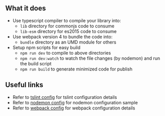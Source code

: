 ## What it does
- Use typescript compiler to compile your library into:
  - `lib` directory for commonjs code to consume
  - `lib-esm` directory for es2015 code to consume
- Use webpack version 4 to bundle the code into:
  - `bundle` directory as an UMD module for others 
- Setup npm scripts for easy build
  - `npm run dev` to compile to above directories
  - `npm run dev:watch` to watch the file changes (by nodemon) and run the build script
  - `npm run build` to generate minimized code for publish

## Useful links
- Refer to [tslint config](https://palantir.github.io/tslint/usage/configuration/) for tslint configuration details
- Refer to [nodemon config](https://github.com/remy/nodemon/blob/master/doc/sample-nodemon.md) for nodemon configuration sample
- Refer to [webpack config](https://webpack.js.org/configuration/) for webpack configuration details